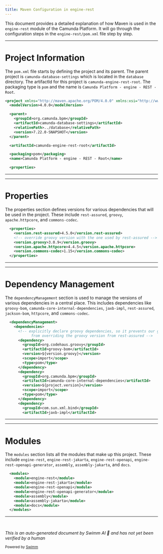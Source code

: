 ```yaml
---
title: Maven Configuration in engine-rest
---
```

This document provides a detailed explanation of how Maven is used in the `engine-rest` module of the Camunda Platform. It will go through the configuration steps in the `engine-rest/pom.xml` file step by step.

<SwmSnippet path="/engine-rest/pom.xml" line="1">

---

# Project Information

The `pom.xml` file starts by defining the project and its parent. The parent project is `camunda-database-settings` which is located in the `database` directory. The artifactId for this project is `camunda-engine-rest-root`. The packaging type is `pom` and the name is `Camunda Platform - engine - REST - Root`.

```xml
<project xmlns="http://maven.apache.org/POM/4.0.0" xmlns:xsi="http://www.w3.org/2001/XMLSchema-instance" xsi:schemaLocation="http://maven.apache.org/POM/4.0.0 http://maven.apache.org/xsd/maven-4.0.0.xsd">
  <modelVersion>4.0.0</modelVersion>

  <parent>
    <groupId>org.camunda.bpm</groupId>
    <artifactId>camunda-database-settings</artifactId>
    <relativePath>../database</relativePath>
    <version>7.22.0-SNAPSHOT</version>
  </parent>

  <artifactId>camunda-engine-rest-root</artifactId>

  <packaging>pom</packaging>
  <name>Camunda Platform - engine - REST - Root</name>

  <properties>
```

---

</SwmSnippet>

<SwmSnippet path="/engine-rest/pom.xml" line="16">

---

# Properties

The properties section defines versions for various dependencies that will be used in the project. These include `rest-assured`, `groovy`, `apache.httpcore`, and `commons-codec`.

```xml
  <properties>
    <version.rest-assured>4.5.0</version.rest-assured>
    <!-- override groovy version with the one used by rest-assured -->
    <version.groovy>3.0.9</version.groovy>
    <version.apache.httpcore>4.4.5</version.apache.httpcore>
    <version.commons-codec>1.15</version.commons-codec>
  </properties>
```

---

</SwmSnippet>

<SwmSnippet path="/engine-rest/pom.xml" line="24">

---

# Dependency Management

The `dependencyManagement` section is used to manage the versions of various dependencies in a central place. This includes dependencies like `groovy-bom`, `camunda-core-internal-dependencies`, `jaxb-impl`, `rest-assured`, `jackson-bom`, `httpcore`, and `commons-codec`.

```xml
  <dependencyManagement>
    <dependencies>
      <!-- explicitly declare groovy dependencies, so it prevents our groovy version
            from overriding the groovy version from rest-assured -->
      <dependency>
        <groupId>org.codehaus.groovy</groupId>
        <artifactId>groovy-bom</artifactId>
        <version>${version.groovy}</version>
        <scope>import</scope>
        <type>pom</type>
      </dependency>
      <dependency>
        <groupId>org.camunda.bpm</groupId>
        <artifactId>camunda-core-internal-dependencies</artifactId>
        <version>${project.version}</version>
        <scope>import</scope>
        <type>pom</type>
      </dependency>
      <dependency>
        <groupId>com.sun.xml.bind</groupId>
        <artifactId>jaxb-impl</artifactId>
```

---

</SwmSnippet>

<SwmSnippet path="/engine-rest/pom.xml" line="72">

---

# Modules

The `modules` section lists all the modules that make up this project. These include `engine-rest`, `engine-rest-jakarta`, `engine-rest-openapi`, `engine-rest-openapi-generator`, `assembly`, `assembly-jakarta`, and `docs`.

```xml
  <modules>
    <module>engine-rest</module>
    <module>engine-rest-jakarta</module>
    <module>engine-rest-openapi</module>
    <module>engine-rest-openapi-generator</module>
    <module>assembly</module>
    <module>assembly-jakarta</module>
    <module>docs</module>
  </modules>
```

---

</SwmSnippet>

&nbsp;

*This is an auto-generated document by Swimm AI 🌊 and has not yet been verified by a human*

<SwmMeta version="3.0.0" repo-id="Z2l0aHViJTNBJTNBQ2l0aS1jYW11bmRhJTNBJTNBZ2lsYWRuYXZvdA==" repo-name="Citi-camunda" doc-type="build-tool"><sup>Powered by [Swimm](/)</sup></SwmMeta>
